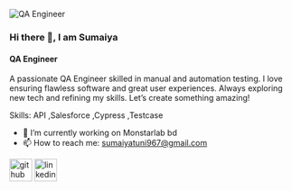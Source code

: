 ![QA Engineer](https://media.licdn.com/dms/image/C5616AQEZKSlrmgjuug/profile-displaybackgroundimage-shrink_350_1400/0/1593257541267?e=1726704000&v=beta&t=ZDYbP_4WSyJ6M9tZ82ePybS67jn7H_7QhkGEnPR3cXk)

### Hi there 👋, I am Sumaiya
#### QA Engineer

A passionate QA Engineer skilled in manual and automation testing. I love ensuring flawless software and great user experiences. Always exploring new tech and refining my skills. Let’s create something amazing!

Skills: API ,Salesforce ,Cypress ,Testcase

- 🔭 I’m currently working on Monstarlab bd 
- 📫 How to reach me: sumaiyatuni967@gmail.com 


[<img src='https://cdn.jsdelivr.net/npm/simple-icons@3.0.1/icons/github.svg' alt='github' height='40'>](https://github.com/sumaiya-sumu)  [<img src='https://cdn.jsdelivr.net/npm/simple-icons@3.0.1/icons/linkedin.svg' alt='linkedin' height='40'>](https://www.linkedin.com/in/https://www.linkedin.com/in/sumaiya-sumu-79a42017b//)  

